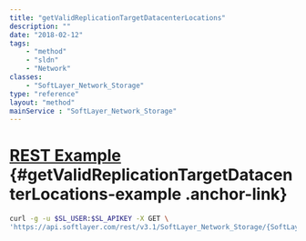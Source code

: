 ```yaml
---
title: "getValidReplicationTargetDatacenterLocations"
description: ""
date: "2018-02-12"
tags:
    - "method"
    - "sldn"
    - "Network"
classes:
    - "SoftLayer_Network_Storage"
type: "reference"
layout: "method"
mainService : "SoftLayer_Network_Storage"
---
```


# [REST Example](#getValidReplicationTargetDatacenterLocations-example) <a href="/article/rest/"><i class="fas fa-question"></i></a> {#getValidReplicationTargetDatacenterLocations-example .anchor-link} 
```bash
curl -g -u $SL_USER:$SL_APIKEY -X GET \
'https://api.softlayer.com/rest/v3.1/SoftLayer_Network_Storage/{SoftLayer_Network_StorageID}/getValidReplicationTargetDatacenterLocations'
```
